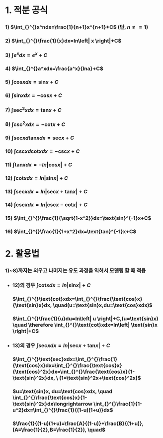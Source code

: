 # 1. 적분 공식
### 1) $\int_{}^{}x^ndx=\frac{1}{n+1}x^{n+1}+C$ (단, $n\neq =1$)
### 2) $\int_{}^{}\frac{1}{x}dx=ln\left| x \right|+C$
### 3) $\int_{}^{}e^xdx=e^x+C$
### 4) $\int_{}^{}a^xdx=\frac{a^x}{lna}+C$
### 5) $\int_{}^{}\text{cos}xdx=\text{sin}x+C$
### 6) $\int_{}^{}\text{sin}xdx=-\text{cos}x+C$
### 7) $\int_{}^{}\text{sec}^2xdx=\text{tan}x+C$
### 8) $\int_{}^{}\text{csc}^2xdx=-\text{cot}x+C$
### 9) $\int_{}^{}\text{sec}xd\text{tan}xdx=\text{sec}x+C$
### 10) $\int_{}^{}\text{csc}xd\text{cot}xdx=-\text{csc}x+C$
### 11) $\int_{}^{}\text{tan}xdx=-ln\left| \text{cos}x\right|+C$
### 12) $\int_{}^{}\text{cot}xdx=ln\left| \text{sin}x\right|+C$
### 13) $\int_{}^{}\text{sec}xdx=ln\left| \text{sec}x+\text{tan}x \right|+C$
### 14) $\int_{}^{}\text{csc}xdx=ln\left| \text{csc}x-\text{cot}x \right|+C$
### 15) $\int_{}^{}\frac{1}{\sqrt{1-x^2}}dx=\text{sin}^{-1}x+C$
### 16) $\int_{}^{}\frac{1}{1+x^2}dx=\text{tan}^{-1}x+C$

# 2. 활용법
### 1)~8)까지는 외우고 나머지는 유도 과정을 익혀서 모델링 할 때 적용
+ ### 12)의 경우   $\int_{}^{}\text{cot}xdx=ln\left| \text{sin}x\right|+C$
  ### $\int_{}^{}\text{cot}xdx=\int_{}^{}\frac{\text{cos}x}{\text{sin}x}dx, \quad(u=\text{sin}x,du=\text{cos}xdx)$
  ### $\int_{}^{}\frac{1}{u}du=ln\left| u \right|+C,(u=\text{sin}x) \quad \therefore \int_{}^{}\text{cot}xdx=ln\left| \text{sin}x \right|+C$
+ ### 13)의 경우 $\int_{}^{}\text{sec}xdx=ln\left| \text{sec}x+\text{tan}x \right|+C$
  ### $\int_{}^{}\text{sec}xdx=\int_{}^{}\frac{1}{\text{cos}x}dx=\int_{}^{}\frac{\text{cos}x}{\text{cos}^2x}dx=\int_{}^{}\frac{\text{cos}x}{1-\text{sin}^2x}dx, \ (1=\text{sin}^2x+\text{cos}^2x)$
  ### $u=\text{sin}x, du=\text{cos}xdx, \quad \int_{}^{}\frac{\text{cos}x}{1-\text{sin}^2x}dx\longrightarrow \int_{}^{}\frac{1}{1-u^2}dx=\int_{}^{}\frac{1}{(1-u)(1+u)}dx$
  ### $\frac{1}{(1-u)(1+u)=\frac{A}{(1-u)}+\frac{B}{(1+u)}, (A=\frac{1}{2},B=\frac{1}{2}), \quad$
